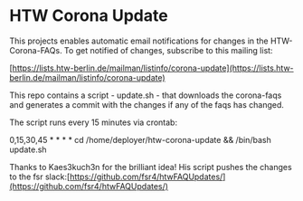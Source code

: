 # HTW Corona Update

This projects enables automatic email notifications for changes in the HTW-Corona-FAQs.
To get notified of changes, subscribe to this mailing list:

[https://lists.htw-berlin.de/mailman/listinfo/corona-update](https://lists.htw-berlin.de/mailman/listinfo/corona-update)

This repo contains a script - update.sh - that downloads the corona-faqs and generates a commit with the changes if any of the faqs has changed.

The script runs every 15 minutes via crontab: 

0,15,30,45 * * * * cd /home/deployer/htw-corona-update && /bin/bash update.sh 

Thanks to Kaes3kuch3n for the brilliant idea! His script pushes the changes to the fsr slack:[https://github.com/fsr4/htwFAQUpdates/](https://github.com/fsr4/htwFAQUpdates/) 
